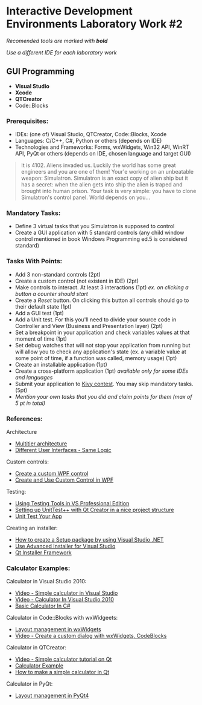 # Interactive Development Environments Laboratory Work #2

_Recomended tools are marked with **bold**_

_Use a different IDE for each laboratory work_

## GUI Programming
  - **Visual Studio**
  - **Xcode**
  - **QTCreator**
  - Code::Blocks

### Prerequisites:
  - IDEs: (one of) Visual Studio, QTCreator, Code::Blocks, Xcode
  - Languages: C/C++, C#, Python or others (depends on IDE)
  - Technologies and Frameworks: Forms, wxWidgets, Win32 API, WinRT API, PyQt or others (depends on IDE, chosen language and target GUI)

> It is 4102. Aliens invaded us. Luckily the world has some great engineers and you are one of them! Your'e working on an unbeatable weapon: Simulatron. Simulatron is an exact copy of alien ship but it has a secret: when the alien gets into ship the alien is traped and brought into human prison. Your task is very simple: you have to clone Simulatron's control panel. World depends on you...

### Mandatory Tasks:
  - Define 3 virtual tasks that you Simulatron is supposed to control
  - Create a GUI application with 5 standard controls (any child window control mentioned in book Windows Programming ed.5 is considered standard)

### Tasks With Points:
  - Add 3 non-standard controls (2pt)
  - Create a custom control (not existent in IDE) (2pt)
  - Make controls to interact. At least 3 interactions (1pt) _ex. on clicking a button a counter should start_
  - Create a _Reset_ button. On clicking this button all controls should go to their default state (1pt)
  - Add a GUI test (1pt)
  - Add a Unit test. For this you'll need to divide your source code in Controller and View (Business and Presentation layer) (2pt)
  - Set a breakpoint in your application and check variables values at that moment of time (1pt)
  - Set debug watches that will not stop your application from running but will allow you to check any application's state (ex. a variable value at some point of time, if a function was called, memory usage) (1pt)
  - Create an installable application (1pt)
  - Create a cross-platform application (1pt) _available only for some IDEs and languages_
  - Submit your application to [Kivy contest](http://kivy.org/#contest). You may skip mandatory tasks. (5pt)
  - _Mention your own tasks that you did and claim points for them (max of 5 pt in total)_

### References:
Architecture
  - [Multitier architecture](http://en.wikipedia.org/wiki/Multitier_architecture)
  - [Different User Interfaces - Same Logic](http://qt-project.org/quarterly/view/different_user_interfaces_same_logic)

Custom controls:
  - [Create a custom WPF control](http://msdn.microsoft.com/en-us/library/cc295235.aspx)
  - [Create and Use Custom Control in WPF](http://www.c-sharpcorner.com/UploadFile/sapnabeniwal/create-and-use-custom-control-in-wpf/)

Testing:
  - [Using Testing Tools in VS Professional Edition](http://msdn.microsoft.com/en-us/library/bb385902(v=vs.90).aspx)
  - [Setting up UnitTest++ with Qt Creator in a nice project structure](http://dragly.org/2013/04/19/setting-up-unittest-with-qt-creator/comment-page-1/)
  - [Unit Test Your App](https://developer.apple.com/library/ios/documentation/ToolsLanguages/Conceptual/Xcode_Overview/UnitTestYourApp/UnitTestYourApp.html)

Creating an installer:
  - [How to create a Setup package by using Visual Studio .NET](http://support.microsoft.com/kb/307353)
  - [Use Advanced Installer for Visual Studio](http://www.advancedinstaller.com/user-guide/tutorial-ai-ext-vs.html)
  - [Qt Installer Framework](http://qt-project.org/doc/qtinstallerframework-1.4/index.html)

### Calculator Examples:
Calculator in Visual Studio 2010:

  - [Video - Simple calculator in Visual Studio](http://www.youtube.com/watch?v=DF2fCWLFSG0)
  - [Video - Calculator In Visual Studio 2010](http://www.youtube.com/watch?v=iTVX6O2L3oc)
  - [Basic Calculator In C#](http://www.dreamincode.net/forums/topic/32968-basic-calculator-in-c%23/)

Calculator in Code::Blocks with wxWidgeets:

  - [Layout management in wxWidgets](http://zetcode.com/tutorials/wxwidgetstutorial/layoutmanagement/)
  - [Video - Create a custom dialog with wxWidgets, CodeBlocks](http://www.youtube.com/watch?v=PzbMEe6xCPI)

Calculator in QTCreator:

  - [Video - Simple calculator tutorial on Qt](http://www.youtube.com/watch?v=Gff6_0-tqUM)
  - [Calculator Example](http://qt-project.org/doc/qt-4.8/widgets-calculator.html)
  - [How to make a simple calculator in Qt](http://www.developer.nokia.com/Community/Wiki/How_to_make_a_simple_calculator_in_Qt)

Calculator in PyQt:

  - [Layout management in PyQt4](http://zetcode.com/tutorials/pyqt4/layoutmanagement/)
